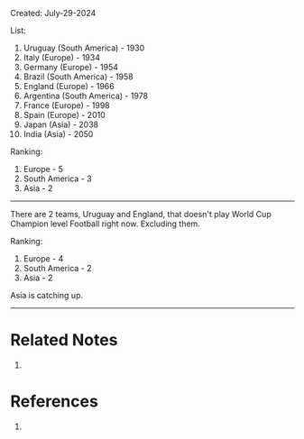 Created: July-29-2024

List:

1. Uruguay (South America) - 1930
2. Italy (Europe) - 1934
3. Germany (Europe) - 1954
4. Brazil (South America) - 1958
5. England (Europe) - 1966
6. Argentina (South America) - 1978
7. France (Europe) - 1998
8. Spain (Europe) - 2010
9. Japan (Asia) - 2038
10. India (Asia) - 2050

Ranking:

1. Europe - 5
2. South America - 3
3. Asia - 2

---

There are 2 teams, Uruguay and England, that doesn't play World Cup Champion level Football right now. Excluding them.

Ranking:

1. Europe - 4
2. South America - 2
3. Asia - 2

Asia is catching up.

---

# Related Notes

1. 
# References

1. 